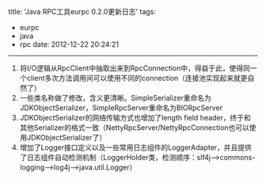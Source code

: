 title: 'Java RPC工具eurpc 0.2.0更新日志'
tags:
  - eurpc
  - java
  - rpc
date: 2012-12-22 20:24:21
---

1. 将I/O逻辑从RpcClient中抽取出来到RpcConnection中，得益于此，使得同一个client多次方法调用间可以使用不同的connection（连接池实现起来就更自然了）
2. 一些类名称做了修改，含义更清晰。SimpleSerializer重命名为JDKObjectSerializer，SimpleRpcServer重命名为BIORpcServer
3. JDKObjectSerializer的网络传输方式也增加了length field header，终于和其他Serializer的格式一致（NettyRpcServer/NettyRpcConnection也可以使用JDKObjectSerializer了）
4. 增加了Logger接口定义以及一些常用日志组件的LoggerAdapter，并且提供了日志组件自动检测机制（LoggerHolder类，检测顺序：slf4j-->commons-logging-->log4j-->java.util.Logger）
